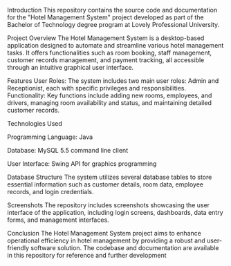 Introduction
This repository contains the source code and documentation for the "Hotel Management System" project developed as part of the Bachelor of Technology degree program at Lovely Professional University.

Project Overview
The Hotel Management System is a desktop-based application designed to automate and streamline various hotel management tasks. It offers functionalities such as room booking, staff management, customer records management, and payment tracking, all accessible through an intuitive graphical user interface.

Features
User Roles: The system includes two main user roles: Admin and Receptionist, each with specific privileges and responsibilities.
Functionality: Key functions include adding new rooms, employees, and drivers, managing room availability and status, and maintaining detailed customer records.


Technologies Used

Programming Language: Java

Database: MySQL 5.5 command line client

User Interface: Swing API for graphics programming

Database Structure
The system utilizes several database tables to store essential information such as customer details, room data, employee records, and login credentials.

Screenshots
The repository includes screenshots showcasing the user interface of the application, including login screens, dashboards, data entry forms, and management interfaces.

Conclusion
The Hotel Management System project aims to enhance operational efficiency in hotel management by providing a robust and user-friendly software solution. The codebase and documentation are available in this repository for reference and further development
